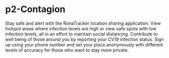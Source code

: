 # p2-Contagion
Stay safe and alert with the RonaTracker location sharing application. View hotspot areas where infection levels are high or view safe spots with low infection levels, all in an effort to maintain social distancing. Contribute to well being of those around you by reporting your CV19 infection status. Sign up using your phone number and set your place anonymously with different levels of accuracy for those who want to stay more private.
